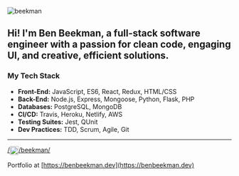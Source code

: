 <p><img align="center" src="https://github-readme-stats.vercel.app/api?username=beekman&hide=stars,issues&show_icons=true&include_all_commits=true&theme=vision-friendly-dark)" alt="beekman" /></p>

## Hi! I'm Ben Beekman, a full-stack software engineer with a passion for clean code, engaging UI, and creative, efficient solutions.

### My Tech Stack
* **Front-End:** JavaScript, ES6, React, Redux, HTML/CSS
* **Back-End:** Node.js, Express, Mongoose, Python, Flask, PHP
* **Databases:** PostgreSQL, MongoDB
* **CI/CD:** Travis, Heroku, Netlify, AWS 
* **Testing Suites:** Jest, QUnit
* **Dev Practices:** TDD, Scrum, Agile, Git
****

<a href="https://linkedin.com/in/linkedin.com/in/beekman/" target="blank">/<img align="center" src="https://cdn.jsdelivr.net/npm/simple-icons@3.0.1/icons/linkedin.svg" alt="linkedin.com/in/beekman/" height="20" width="20" />/beekman/</a>

Portfolio at [https://benbeekman.dev](https://benbeekman.dev)
